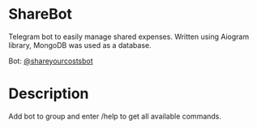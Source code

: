 # ShareBot
Telegram bot to easily manage shared expenses. Written using Aiogram library, MongoDB was used as a database.

Bot: [@shareyourcostsbot](https://t.me/shareyourcostsbot)
# Description
Add bot to group and enter /help to get all available commands.
